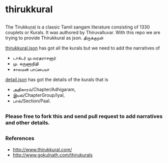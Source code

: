 # thirukkural
##
The Tirukkuṛaḷ is a classic Tamil sangam literature consisting of 1330 couplets or Kurals. It was authored by Thiruvalluvar. With this repo we are trying to provide Thirukkural as json. திருக்குறள்

[thirukkural.json](https://github.com/tk120404/thirukkural/thirukkural.json) has got all the kurals but we need to add the narratives of
* டாக்டர் மு.வரதராசனார்
* மு. கருணாநிதி
* சாலமன் பாப்பையா

[detail.json](https://github.com/tk120404/thirukkural/detail.json) has got the details of the kurals that is
* அதிகாரம்/Chapter/Adhigaram,
* இயல்/ChapterGroup/Iyal,
* பால்/Section/Paal.

##
### Please free to fork this and send pull request to add narratives and other details.

##

### References

* http://www.thirukkural.com/
* http://www.gokulnath.com/thirukurals

